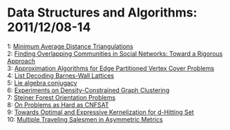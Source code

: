 # Data Structures and Algorithms: 2011/12/08-14  
1: [Minimum Average Distance Triangulations](https://doi.org/10.48550/arXiv.1112.1828)  
2: [Finding Overlapping Communities in Social Networks: Toward a Rigorous  Approach](https://doi.org/10.48550/arXiv.1112.1831)  
3: [Approximation Algorithms for Edge Partitioned Vertex Cover Problems](https://doi.org/10.48550/arXiv.1112.1945)  
4: [List Decoding Barnes-Wall Lattices](https://doi.org/10.48550/arXiv.1112.1994)  
5: [Lie algebra conjugacy](https://doi.org/10.48550/arXiv.1112.2012)  
6: [Experiments on Density-Constrained Graph Clustering](https://doi.org/10.48550/arXiv.1112.2143)  
7: [Steiner Forest Orientation Problems](https://doi.org/10.48550/arXiv.1112.2273)  
8: [On Problems as Hard as CNFSAT](https://doi.org/10.48550/arXiv.1112.2275)  
9: [Towards Optimal and Expressive Kernelization for d-Hitting Set](https://doi.org/10.48550/arXiv.1112.2310)  
10: [Multiple Traveling Salesmen in Asymmetric Metrics](https://doi.org/10.48550/arXiv.1112.2930)  